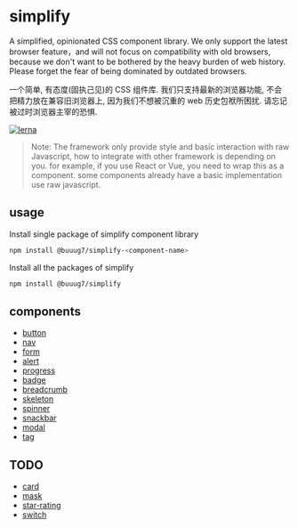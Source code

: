 # simplify

A simplified, opinionated CSS component library. We only support the latest browser feature，and will not focus on compatibility with old browsers, because we don't want to be bothered by the heavy burden of web history. Please forget the fear of being dominated by outdated browsers.

一个简单, 有态度(固执己见)的 CSS 组件库. 我们只支持最新的浏览器功能, 不会把精力放在兼容旧浏览器上, 因为我们不想被沉重的 web 历史包袱所困扰. 请忘记被过时浏览器主宰的恐惧.

[![lerna](https://img.shields.io/badge/maintained%20with-lerna-cc00ff.svg)](https://lerna.js.org/)

> Note: The framework only provide style and basic interaction with raw Javascript, how to integrate with other framework is depending on you. for example, if you use React or Vue, you need to wrap this as a component. some components already have a basic implementation use raw javascript.

## usage

Install single package of simplify component library

```bash
npm install @buuug7/simplify-<component-name>
```

Install all the packages of simplify

```bash
npm install @buuug7/simplify
```

## components

- [button](button/index.html)
- [nav](nav/index.html)
- [form](form/index.html)
- [alert](alert/index.html)
- [progress](progress/index.html)
- [badge](badge/index.html)
- [breadcrumb](breadcrumb/index.html)
- [skeleton](skeleton/index.html)
- [spinner](spinner/index.html)
- [snackbar](snackbar/index.html)
- [modal](modal/index.html)
- [tag](tag/index.html)

## TODO

- [card](card/index.html)
- [mask](mask/index.html)
- [star-rating](star-rating/index.html)
- [switch](switch/index.html)
